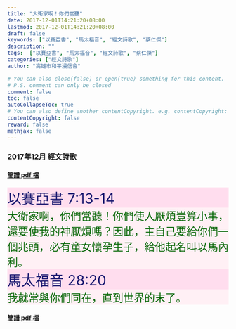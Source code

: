 ```yaml
---
title: "大衛家啊！你們當聽"
date: 2017-12-01T14:21:20+08:00
lastmod: 2017-12-01T14:21:20+08:00
draft: false
keywords: ["以賽亞書", "馬太福音", "經文詩歌", "蔡仁傑"]
description: ""
tags:  ["以賽亞書", "馬太福音", "經文詩歌", "蔡仁傑"]
categories: ["經文詩歌"]
author: "高雄市和平浸信會"

# You can also close(false) or open(true) something for this content.
# P.S. comment can only be closed
comment: false
toc: false
autoCollapseToc: true
# You can also define another contentCopyright. e.g. contentCopyright: "This is another copyright."
contentCopyright: false
reward: false
mathjax: false
---
```


### 2017年12月 經文詩歌

#### [簡譜 pdf 檔](/pdf-h/h201712.pdf "大衛家啊!你們當聽")

<div style="background-color:#FFDDEE"><font size="6", color="#191970">
以賽亞書 7:13-14
</font>
</div>

<div style="background-color:#FFF0F5"><font size="5", color="#006400">
大衛家啊，你們當聽！你們使人厭煩豈算小事，還要使我的神厭煩嗎？因此，主自己要給你們一個兆頭，必有童女懷孕生子，給他起名叫以馬內利。
</font>
</div>

<div style="background-color:#FFDDEE"><font size="6", color="#191970">
馬太福音 28:20
</font>
</div>

<div style="background-color:#FFF0F5"><font size="5", color="#006400">
我就常與你們同在，直到世界的末了。
</font>
</div>

#### [簡譜 pdf 檔](/pdf-h/h201712.pdf "大衛家啊！你們當聽")